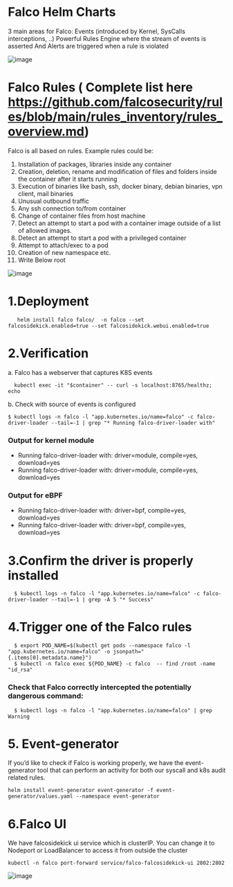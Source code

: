 # Falco Helm Charts
3 main areas for Falco:
Events (introduced by Kernel, SysCalls interceptions, ..)
Powerful Rules Engine where the stream of events is asserted
And Alerts are triggered when a rule is violated

![image](https://user-images.githubusercontent.com/24285128/230738454-b059681b-39ff-440f-9ce2-e28b0ccd62f4.png)

# Falco Rules ( Complete list here https://github.com/falcosecurity/rules/blob/main/rules_inventory/rules_overview.md)
  Falco is all based on rules. Example rules could be: 

1.   Installation of packages, libraries inside any container
2.   Creation, deletion, rename and modification of files and folders inside the container after it starts running
3.   Execution of binaries like bash, ssh, docker binary, debian binaries, vpn client, mail binaries
4.   Unusual outbound traffic
5.   Any ssh connection to/from container
6.   Change of container files from host machine
7.   Detect an attempt to start a pod with a container image outside of a list of allowed images.
8.   Detect an attempt to start a pod with a privileged container
9.   Attempt to attach/exec to a pod
10.   Creation of new namespace etc.
11.  Write Below root

![image](https://user-images.githubusercontent.com/24285128/230739391-f6ff01f8-82e5-4ebe-8aa6-7935629e8643.png)


# 1.Deployment
```
   helm install falco falco/  -n falco --set falcosidekick.enabled=true --set falcosidekick.webui.enabled=true
```
# 2.Verification

  a. Falco has a webserver that captures K8S events
  ```
    kubectl exec -it "$container" -- curl -s localhost:8765/healthz; echo
  ```
  b. Check with source of events is configured
  ```
  $ kubectl logs -n falco -l "app.kubernetes.io/name=falco" -c falco-driver-loader --tail=-1 | grep "* Running falco-driver-loader with"
  ```
  ### Output for kernel module
  * Running falco-driver-loader with: driver=module, compile=yes, download=yes
  * Running falco-driver-loader with: driver=module, compile=yes, download=yes

  ### Output for eBPF
  * Running falco-driver-loader with: driver=bpf, compile=yes, download=yes
  * Running falco-driver-loader with: driver=bpf, compile=yes, download=yes

# 3.Confirm the driver is properly installed
```
  $ kubectl logs -n falco -l "app.kubernetes.io/name=falco" -c falco-driver-loader --tail=-1 | grep -A 5 "* Success"
```
# 4.Trigger one of the Falco rules
```
  $ export POD_NAME=$(kubectl get pods --namespace falco -l "app.kubernetes.io/name=falco" -o jsonpath="{.items[0].metadata.name}")
  $ kubectl -n falco exec ${POD_NAME} -c falco  -- find /root -name "id_rsa"
```
  ### Check that Falco correctly intercepted the potentially dangerous command:
```
  $ kubectl logs -n falco -l "app.kubernetes.io/name=falco" | grep Warning
```
# 5. Event-generator
  If you’d like to check if Falco is working properly, we have the event-generator tool that can perform an activity for both our syscall and k8s audit   related rules.
  ```
  helm install event-generator event-generator -f event-generator/values.yaml --namespace event-generator
  ```
  
 # 6.Falco UI
 We have falcosidekick ui service which is clusterIP. You can change it to Nodeport or LoadBalancer to access it from outside the cluster
  ```
  kubectl -n falco port-forward service/falco-falcosidekick-ui 2802:2802
  ```
  ![image](https://user-images.githubusercontent.com/24285128/230738999-6da7ca77-a24b-4369-8b89-25fc5d0f933d.png)

 
